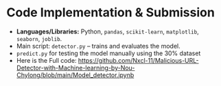 # Code Implementation & Submission

* **Languages/Libraries:** Python, `pandas`, `scikit‑learn`, `matplotlib`, `seaborn`, `joblib`.  
* Main script: `detector.py` – trains and evaluates the model.
* `predict.py` for testing the model manually using the 30% dataset
* Here is the Full code: https://github.com/Nxcl-11/Malicious-URL-Detector-with-Machine-learning-by-Nou-Chylong/blob/main/Model_detector.ipynb

